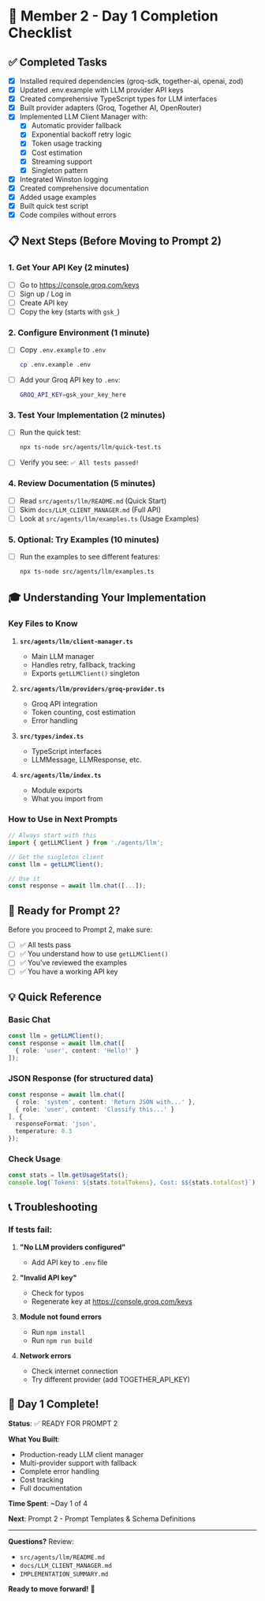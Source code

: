 # 🎯 Member 2 - Day 1 Completion Checklist

## ✅ Completed Tasks

- [x] Installed required dependencies (groq-sdk, together-ai, openai, zod)
- [x] Updated .env.example with LLM provider API keys
- [x] Created comprehensive TypeScript types for LLM interfaces
- [x] Built provider adapters (Groq, Together AI, OpenRouter)
- [x] Implemented LLM Client Manager with:
  - [x] Automatic provider fallback
  - [x] Exponential backoff retry logic
  - [x] Token usage tracking
  - [x] Cost estimation
  - [x] Streaming support
  - [x] Singleton pattern
- [x] Integrated Winston logging
- [x] Created comprehensive documentation
- [x] Added usage examples
- [x] Built quick test script
- [x] Code compiles without errors

## 📋 Next Steps (Before Moving to Prompt 2)

### 1. Get Your API Key (2 minutes)

- [ ] Go to https://console.groq.com/keys
- [ ] Sign up / Log in
- [ ] Create API key
- [ ] Copy the key (starts with `gsk_`)

### 2. Configure Environment (1 minute)

- [ ] Copy `.env.example` to `.env`
  ```bash
  cp .env.example .env
  ```
- [ ] Add your Groq API key to `.env`:
  ```bash
  GROQ_API_KEY=gsk_your_key_here
  ```

### 3. Test Your Implementation (2 minutes)

- [ ] Run the quick test:
  ```bash
  npx ts-node src/agents/llm/quick-test.ts
  ```
- [ ] Verify you see: `✅ All tests passed!`

### 4. Review Documentation (5 minutes)

- [ ] Read `src/agents/llm/README.md` (Quick Start)
- [ ] Skim `docs/LLM_CLIENT_MANAGER.md` (Full API)
- [ ] Look at `src/agents/llm/examples.ts` (Usage Examples)

### 5. Optional: Try Examples (10 minutes)

- [ ] Run the examples to see different features:
  ```bash
  npx ts-node src/agents/llm/examples.ts
  ```

## 🎓 Understanding Your Implementation

### Key Files to Know

1. **`src/agents/llm/client-manager.ts`**
   - Main LLM manager
   - Handles retry, fallback, tracking
   - Exports `getLLMClient()` singleton

2. **`src/agents/llm/providers/groq-provider.ts`**
   - Groq API integration
   - Token counting, cost estimation
   - Error handling

3. **`src/types/index.ts`**
   - TypeScript interfaces
   - LLMMessage, LLMResponse, etc.

4. **`src/agents/llm/index.ts`**
   - Module exports
   - What you import from

### How to Use in Next Prompts

```typescript
// Always start with this
import { getLLMClient } from './agents/llm';

// Get the singleton client
const llm = getLLMClient();

// Use it
const response = await llm.chat([...]);
```

## 🚀 Ready for Prompt 2?

Before you proceed to Prompt 2, make sure:

- [ ] ✅ All tests pass
- [ ] ✅ You understand how to use `getLLMClient()`
- [ ] ✅ You've reviewed the examples
- [ ] ✅ You have a working API key

## 💡 Quick Reference

### Basic Chat
```typescript
const llm = getLLMClient();
const response = await llm.chat([
  { role: 'user', content: 'Hello!' }
]);
```

### JSON Response (for structured data)
```typescript
const response = await llm.chat([
  { role: 'system', content: 'Return JSON with...' },
  { role: 'user', content: 'Classify this...' }
], {
  responseFormat: 'json',
  temperature: 0.3
});
```

### Check Usage
```typescript
const stats = llm.getUsageStats();
console.log(`Tokens: ${stats.totalTokens}, Cost: $${stats.totalCost}`);
```

## 📞 Troubleshooting

### If tests fail:

1. **"No LLM providers configured"**
   - Add API key to `.env` file

2. **"Invalid API key"**
   - Check for typos
   - Regenerate key at https://console.groq.com/keys

3. **Module not found errors**
   - Run `npm install`
   - Run `npm run build`

4. **Network errors**
   - Check internet connection
   - Try different provider (add TOGETHER_API_KEY)

## 🎯 Day 1 Complete!

**Status**: ✅ READY FOR PROMPT 2

**What You Built**:
- Production-ready LLM client manager
- Multi-provider support with fallback
- Complete error handling
- Cost tracking
- Full documentation

**Time Spent**: ~Day 1 of 4

**Next**: Prompt 2 - Prompt Templates & Schema Definitions

---

**Questions?** Review:
- `src/agents/llm/README.md`
- `docs/LLM_CLIENT_MANAGER.md`
- `IMPLEMENTATION_SUMMARY.md`

**Ready to move forward!** 🚀
